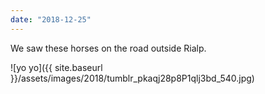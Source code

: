 ```yaml
---
date: "2018-12-25"
---
```


We saw these horses on the road outside Rialp.

![yo yo]({{ site.baseurl }}/assets/images/2018/tumblr_pkaqj28p8P1qlj3bd_540.jpg)
